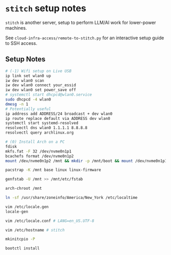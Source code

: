# `stitch` setup notes

`stitch` is another server, setup to perform LLM/AI work for lower-power machines.

See `cloud-infra-access/remote-to-stitch.py` for an interactive setup guide to SSH access.


## Setup Notes

```bash
# (-1) Wifi setup on Live USB
ip link set wlan0 up
iw dev wlan0 scan
iw dev wlan0 connect your_essid
iw dev wlan0 set power_save off
# systemctl start dhcpcd@wlan0.service
sudo dhcpcd -4 wlan0
dmesg -n 1
# Potentially useful
ip address add ADDRESS/24 broadcast + dev wlan0
ip route replace default via ADDRESS dev wlan0
systemctl start systemd-resolved
resolvectl dns wlan0 1.1.1.1 8.8.8.8
resolvectl query archlinux.org

# (0) Install Arch on a PC
fdisk
mkfs.fat -F 32 /dev/nvme0n1p1
bcachefs format /dev/nvme0n1p2
mount /dev/nvme0n1p2 /mnt && mkdir -p /mnt/boot && mount /dev/nvme0n1p1 /mnt/boot

pacstrap -K /mnt base linux linux-firmware

genfstab -U /mnt >> /mnt/etc/fstab

arch-chroot /mnt

ln -sf /usr/share/zoneinfo/America/New_York /etc/localtime

vim /etc/locale.gen
locale-gen

vim /etc/locale.conf # LANG=en_US.UTF-8

vim /etc/hostname # stitch

mkinitcpio -P

bootctl install




```


